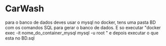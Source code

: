 # CarWash

para o banco de dados deves usar o mysql no docker, tens uma pasta BD com os comandos SQL para gerar o banco de dados. E so executar "docker exec -it nome_do_container_mysql mysql -u root
" e depois executar o que esta no BD.sql
